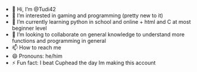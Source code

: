 - 👋 Hi, I’m @Tudi42
- 👀 I’m interested in gaming and programming (pretty new to it)
- 🌱 I’m currently learning python in school and online + html and C at most beginner level
- 💞️ I’m looking to collaborate on general knowledge to understand more functions and programming in general
- 📫 How to reach me 
- 😄 Pronouns: he/him
- ⚡ Fun fact: I beat Cuphead the day Im making this account

<!---
Tudi42/Tudi42 is a ✨ special ✨ repository because its `README.md` (this file) appears on your GitHub profile.
You can click the Preview link to take a look at your changes.
--->
